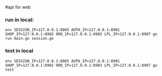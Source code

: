 #api for web


### run in local:
```
env SESSION_IP=127.0.0.1:8865 AUTH_IP=127.0.0.1:8901 SHOP_IP=127.0.0.1:8902 ORD_IP=127.0.0.1:8903 LPL_IP=127.0.0.1:8907 go run main.go session.go 
```
### test in local
```
env SESSION_IP=127.0.0.1:8865 AUTH_IP=127.0.0.1:8901 SHOP_IP=127.0.0.1:8902 ORD_IP=127.0.0.1:8903 LPL_IP=127.0.0.1:8907 go test
```